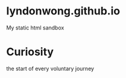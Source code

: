 # lyndonwong.github.io
My static html sandbox
<h1>Curiosity</h1>
<p>the start of every voluntary journey</p>
